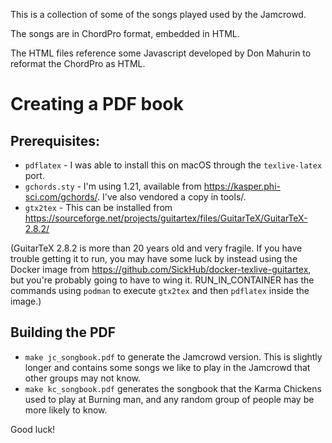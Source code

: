 This is a collection of some of the songs played used by the Jamcrowd.

The songs are in ChordPro format, embedded in HTML.

The HTML files reference some Javascript developed by Don Mahurin to reformat the ChordPro as HTML.

# Creating a PDF book

## Prerequisites:

* `pdflatex` - I was able to install this on macOS through the `texlive-latex` port.
* `gchords.sty` - I'm using 1.21, available from https://kasper.phi-sci.com/gchords/.  I've also vendored a copy in tools/.
* `gtx2tex` - This can be installed from https://sourceforge.net/projects/guitartex/files/GuitarTeX/GuitarTeX-2.8.2/

(GuitarTeX 2.8.2 is more than 20 years old and very fragile.  If you have trouble getting it to run, you may have some luck by instead using the Docker image from https://github.com/SickHub/docker-texlive-guitartex, but you're probably going to have to wing it.  RUN_IN_CONTAINER has the commands using `podman` to execute `gtx2tex` and then `pdflatex` inside the image.)

## Building the PDF

* `make jc_songbook.pdf` to generate the Jamcrowd version.  This is slightly longer and contains some songs we like to play in the Jamcrowd that other groups may not know.
* `make kc_songbook.pdf` generates the songbook that the Karma Chickens used to play at Burning man, and any random group of people may be more likely to know.

Good luck!
